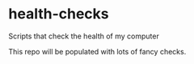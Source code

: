 # health-checks
Scripts that check the health of my computer

This repo will be populated with lots of fancy checks.